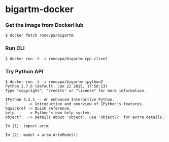 bigartm-docker
==============

### Get the image from DockerHub
```
$ docker fetch romovpa/bigartm
```

### Run CLI
```
$ docker run -t -i romovpa/bigartm cpp_client
```

### Try Python API
```
$ docker run -t -i romovpa/bigartm ipython2
Python 2.7.6 (default, Jun 22 2015, 17:58:13) 
Type "copyright", "credits" or "license" for more information.

IPython 3.2.1 -- An enhanced Interactive Python.
?         -> Introduction and overview of IPython's features.
%quickref -> Quick reference.
help      -> Python's own help system.
object?   -> Details about 'object', use 'object??' for extra details.

In [1]: import artm

In [2]: model = artm.ArtmModel()
```

